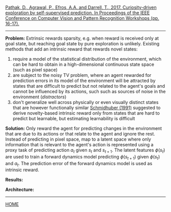 [Pathak, D., Agrawal, P., Efros, A.A. and Darrell, T., 2017. Curiosity-driven exploration by self-supervised prediction. In Proceedings of the IEEE Conference on Computer Vision and Pattern Recognition Workshops (pp. 16-17).](https://arxiv.org/pdf/1705.05363.pdf)

---

**Problem:** Extrinsic rewards sparsity, e.g. when reward is received only at goal state, but reaching goal state by pure exploration is unlikely. Existing methods that add an intrinsic reward that rewards novel states:
1) require a model of the statistical distribution of the environment, which can be hard to obtain in a high-dimensional continuous state space (such as pixel space)
2) are subject to the noisy TV problem, where an agent rewarded for prediction errors in its model of the environment will be attracted by states that are difficult to predict but not related to the agent's goals and cannot be influenced by its actions, such such as sources of noise in the environment (*distractors*)
3) don't generalize well across physically or even visually distinct states that are however functionally similar
[Schmidhuber (1991)](../schmidhuber_1991/summary.md) suggested to derive novelty-based intrinsic reward only from states that are hard to predict but learnable, but estimating learnability is difficult

**Solution:** Only reward the agent for predicting changes in the environment that are due to its actions or that relate to the agent and ignore the rest. Instead of predicting in pixel space, map to a latent space where only information that is relevant to the agent's action is represented using a proxy task of predicting action $a_{t}$ given $s_{t}$ and $s_{t+1}$. The latent features $\phi(s_{t})$ are used to train a forward dynamics model predicting $\phi(s_{t+1})$ given $\phi(s_{t})$ and $a_{t}$. The prediction error of the forward dynamics model is used as intrinsic reward.

**Results:** 

**Architecture:**


---

[HOME](../../../index.md)